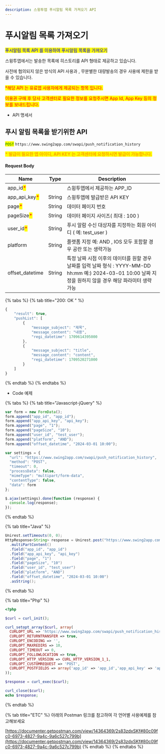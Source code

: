 ```yaml
---
description: 스윙투앱 푸시알림 목록 가져오기 API
---
```


# 푸시알림 목록 가져오기

<mark style="color:blue;">푸시알림 목록 API 를 이용하여 푸시알림 목록을 가져오기</mark>

스윙투앱에서는 발송한 목록에 히스토리를 API 형태로 제공하고 있습니다.

사전에 협의되지 않은 방식의 API 사용과 , 무분별한 대량발송의 경우 사용에 제한을 받을 수 있습니다.

<mark style="color:red;">\*해당 API 는 유료앱 사용자에게 제공되는 항목 입니다.</mark>&#x20;

<mark style="color:red;">이용권 구매 후 당사 고객센터로 필요한 정보를 요청주시면 App Id, App Key 등의 정보를 보내드립니다.</mark>&#x20;



* API 명세서

## 푸시 알림 목록을 받기위한 API

<mark style="color:green;">`POST`</mark> `https://www.swing2app.com/swapi/push_notification_history`

<mark style="color:orange;">**\* 발급이 필요한 앱 아이디, API KEY 는 고객센터에 요청하시면 발급이 가능합니다.**</mark>

#### Request Body

| Name                                            | Type   | Description                                                                                                 |
| ----------------------------------------------- | ------ | ----------------------------------------------------------------------------------------------------------- |
| app\_id<mark style="color:red;">\*</mark>       |        | 스윙투앱에서 제공하는 APP\_ID                                                                                         |
| app\_api\_key<mark style="color:red;">\*</mark> | String | 스윙투앱에 발급받은 API KEY                                                                                          |
| page<mark style="color:red;">\*</mark>          | String | 데이터 페이지 번호                                                                                                  |
| pageSize<mark style="color:red;">\*</mark>      | String | 데이터 페이지 사이즈( 최대 : 100 )                                                                                     |
| user\_id<mark style="color:red;">\*</mark>      | String | 푸시 알람 수신 대상자를 지정하는 회원 아이디 ( 예: test\_user )                                                                 |
| platform                                        | String | 플랫폼 지정 예: AND , IOS 모두 포함할 경우 공란 또는 생략가능                                                                    |
| offset\_datetime                                | String | 특정 날짜 시점 이후의 데이터를 원할 경우 날짜를 입력 날짜 형식 : YYYY-MM-DD hh:mm 예:) 2024-03-01 10:00 날짜 지정을 원하지 않을 경우 해당 파라미터 생략 가능 |

{% tabs %}
{% tab title="200: OK " %}
```javascript
{
    "result": true,
    "pushList": [
        {
            "message_subject": "제목",
            "message_content": "내용",
            "regi_datetime": 1709614395000
        },
        {
            "message_subject": "title",
            "message_content": "content",
            "regi_datetime": 1709520271000
        }
    ]
}
```
{% endtab %}
{% endtabs %}

* Code 예제

{% tabs %}
{% tab title="Javascript-jQuery" %}
```javascript
var form = new FormData();
form.append("app_id", "app_id");
form.append("app_api_key", "api_key");
form.append("page", "1");
form.append("pageSize", "10");
form.append("user_id", "test_user");
form.append("platform", "AND");
form.append("offset_datetime", "2024-03-01 10:00");

var settings = {
  "url": "https://www.swing2app.com/swapi/push_notification_history",
  "method": "POST",
  "timeout": 0,
  "processData": false,
  "mimeType": "multipart/form-data",
  "contentType": false,
  "data": form
};

$.ajax(settings).done(function (response) {
  console.log(response);
});
```
{% endtab %}

{% tab title="Java" %}
```java
Unirest.setTimeouts(0, 0);
HttpResponse<String> response = Unirest.post("https://www.swing2app.com/swapi/push_notification_history")
  .multiPartContent()
  .field("app_id", "app_id")
  .field("app_api_key", "api_key")
  .field("page", "1")
  .field("pageSize", "10")
  .field("user_id", "test_user")
  .field("platform", "AND")
  .field("offset_datetime", "2024-03-01 10:00")
  .asString();

```
{% endtab %}

{% tab title="Php" %}
```php
<?php

$curl = curl_init();

curl_setopt_array($curl, array(
  CURLOPT_URL => 'https://www.swing2app.com/swapi/push_notification_history',
  CURLOPT_RETURNTRANSFER => true,
  CURLOPT_ENCODING => '',
  CURLOPT_MAXREDIRS => 10,
  CURLOPT_TIMEOUT => 0,
  CURLOPT_FOLLOWLOCATION => true,
  CURLOPT_HTTP_VERSION => CURL_HTTP_VERSION_1_1,
  CURLOPT_CUSTOMREQUEST => 'POST',
  CURLOPT_POSTFIELDS => array('app_id' => 'app_id','app_api_key' => 'api_key','page' => '1','pageSize' => '10','user_id' => 'test_user','platform' => 'AND','offset_datetime' => '2024-03-01 10:00'),
));

$response = curl_exec($curl);

curl_close($curl);
echo $response;

```
{% endtab %}

{% tab title="ETC" %}
아래의 Postman 링크를 참고하여 각 언어별 사용예제를 참고해보세요

[https://documenter.getpostman.com/view/14364369/2s83zdxSKf#80c09fc0-6973-4827-9a4c-9a6c527c799b](https://documenter.getpostman.com/view/14364369/2s83zdxSKf#80c09fc0-6973-4827-9a4c-9a6c527c799b)
{% endtab %}
{% endtabs %}
